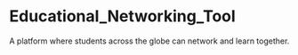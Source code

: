 # Educational_Networking_Tool
A platform where students across the globe can network and learn together.

